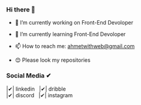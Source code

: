 ### Hi there 👋


- 🔭 I’m currently working on Front-End Devoloper
- 🌱 I’m currently learning Front-End Devoloper
- 📫 How to reach me: ahmetwithweb@gmail.com



- 😊 Please look my repositories

### Social Media ✔
  |✔| linkedin &nbsp;
  |✔| dribble <br />
  |✔| discord  &nbsp;
  |✔| instagram <br /> 
  
  
